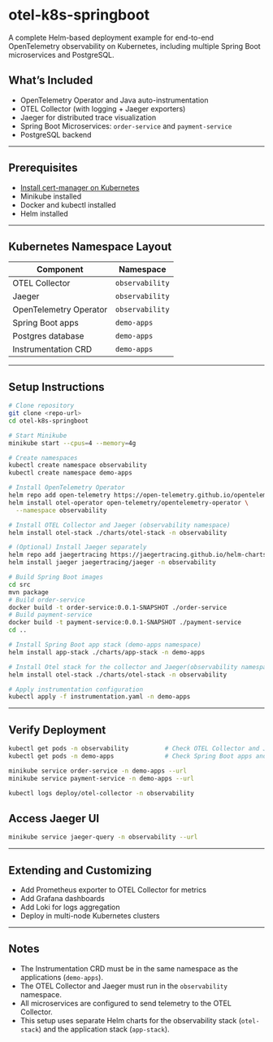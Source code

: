 # otel-k8s-springboot

A complete Helm-based deployment example for end-to-end OpenTelemetry observability on Kubernetes, including multiple Spring Boot microservices and PostgreSQL.

## What’s Included

* OpenTelemetry Operator and Java auto-instrumentation
* OTEL Collector (with logging + Jaeger exporters)
* Jaeger for distributed trace visualization
* Spring Boot Microservices: `order-service` and `payment-service`
* PostgreSQL backend

---

## Prerequisites

* [Install cert-manager on Kubernetes](cert-manager-install.md)
* Minikube installed
* Docker and kubectl installed
* Helm installed

---

## Kubernetes Namespace Layout

| Component              | Namespace       |
| ---------------------- | --------------- |
| OTEL Collector         | `observability` |
| Jaeger                 | `observability` |
| OpenTelemetry Operator | `observability` |
| Spring Boot apps       | `demo-apps`     |
| Postgres database      | `demo-apps`     |
| Instrumentation CRD    | `demo-apps`     |

---

## Setup Instructions

```bash
# Clone repository
git clone <repo-url>
cd otel-k8s-springboot

# Start Minikube
minikube start --cpus=4 --memory=4g

# Create namespaces
kubectl create namespace observability
kubectl create namespace demo-apps

# Install OpenTelemetry Operator
helm repo add open-telemetry https://open-telemetry.github.io/opentelemetry-helm-charts
helm install otel-operator open-telemetry/opentelemetry-operator \
  --namespace observability

# Install OTEL Collector and Jaeger (observability namespace)
helm install otel-stack ./charts/otel-stack -n observability

# (Optional) Install Jaeger separately
helm repo add jaegertracing https://jaegertracing.github.io/helm-charts
helm install jaeger jaegertracing/jaeger -n observability

# Build Spring Boot images
cd src
mvn package
# Build order-service
docker build -t order-service:0.0.1-SNAPSHOT ./order-service
# Build payment-service
docker build -t payment-service:0.0.1-SNAPSHOT ./payment-service
cd ..

# Install Spring Boot app stack (demo-apps namespace)
helm install app-stack ./charts/app-stack -n demo-apps

# Install Otel stack for the collector and Jaeger(observability namespace)
helm install otel-stack ./charts/otel-stack -n observability

# Apply instrumentation configuration
kubectl apply -f instrumentation.yaml -n demo-apps
```

---

## Verify Deployment

```bash
kubectl get pods -n observability          # Check OTEL Collector and Jaeger
kubectl get pods -n demo-apps              # Check Spring Boot apps and Postgres

minikube service order-service -n demo-apps --url
minikube service payment-service -n demo-apps --url

kubectl logs deploy/otel-collector -n observability
```

## Access Jaeger UI

```bash
minikube service jaeger-query -n observability --url
```

---

## Extending and Customizing

* Add Prometheus exporter to OTEL Collector for metrics
* Add Grafana dashboards
* Add Loki for logs aggregation
* Deploy in multi-node Kubernetes clusters

---

## Notes

* The Instrumentation CRD must be in the same namespace as the applications (`demo-apps`).
* The OTEL Collector and Jaeger must run in the `observability` namespace.
* All microservices are configured to send telemetry to the OTEL Collector.
* This setup uses separate Helm charts for the observability stack (`otel-stack`) and the application stack (`app-stack`).
